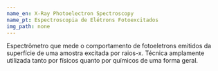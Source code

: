 ```yaml
---
name_en: X-Ray Photoelectron Spectroscopy
name_pt: Espectroscopia de Elétrons Fotoexcitados
img_path: none
---
```

Espectrômetro que mede o comportamento de fotoeletrons emitidos da superfície
de uma amostra excitada por raios-x. Técnica amplamente utilizada tanto por
físicos quanto por químicos de uma forma geral.
